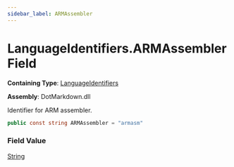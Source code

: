 ```yaml
---
sidebar_label: ARMAssembler
---
```


# LanguageIdentifiers\.ARMAssembler Field

**Containing Type**: [LanguageIdentifiers](../index.md)

**Assembly**: DotMarkdown\.dll

  
Identifier for ARM assembler\.

```csharp
public const string ARMAssembler = "armasm"
```

### Field Value

[String](https://docs.microsoft.com/en-us/dotnet/api/system.string)

